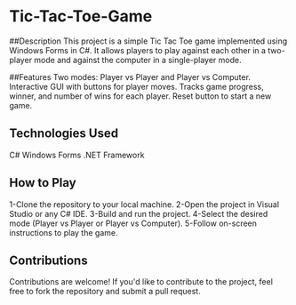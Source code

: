 # Tic-Tac-Toe-Game

##Description
This project is a simple Tic Tac Toe game implemented using Windows Forms in C#. It allows players to play against each other in a two-player mode and against the computer in a single-player mode.

##Features
Two modes: Player vs Player and Player vs Computer.
Interactive GUI with buttons for player moves.
Tracks game progress, winner, and number of wins for each player.
Reset button to start a new game.

## Technologies Used
C#
Windows Forms
.NET Framework

## How to Play

1-Clone the repository to your local machine.
2-Open the project in Visual Studio or any C# IDE.
3-Build and run the project.
4-Select the desired mode (Player vs Player or Player vs Computer).
5-Follow on-screen instructions to play the game.

## Contributions
Contributions are welcome! If you'd like to contribute to the project, feel free to fork the repository and submit a pull request.
